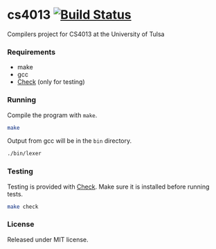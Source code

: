 cs4013 [![Build Status](https://travis-ci.org/jaredtking/cs4013.png?branch=master)](https://travis-ci.org/jaredtking/cs4013)
======

Compilers project for CS4013 at the University of Tulsa

### Requirements

- make
- gcc
- [Check](http://check.sourceforge.net/) (only for testing)

### Running

Compile the program with `make`.

```bash
make
```

Output from gcc will be in the `bin` directory.

```bash
./bin/lexer
```

### Testing

Testing is provided with [Check](http://check.sourceforge.net/). Make sure it is installed before running tests.

```bash
make check
```

### License

Released under MIT license.